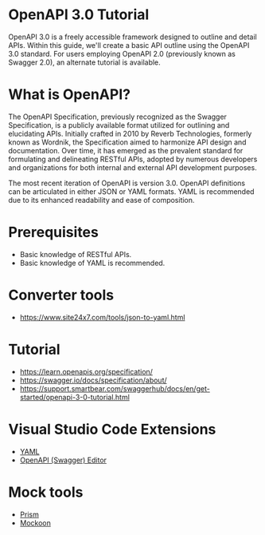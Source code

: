 # OpenAPI 3.0 Tutorial 
OpenAPI 3.0 is a freely accessible framework designed to outline and detail APIs. Within this guide, we'll create a basic API outline using the OpenAPI 3.0 standard. For users employing OpenAPI 2.0 (previously known as Swagger 2.0), an alternate tutorial is available.

# What is OpenAPI?
The OpenAPI Specification, previously recognized as the Swagger Specification, is a publicly available format utilized for outlining and elucidating APIs. Initially crafted in 2010 by Reverb Technologies, formerly known as Wordnik, the Specification aimed to harmonize API design and documentation. Over time, it has emerged as the prevalent standard for formulating and delineating RESTful APIs, adopted by numerous developers and organizations for both internal and external API development purposes.

The most recent iteration of OpenAPI is version 3.0. OpenAPI definitions can be articulated in either JSON or YAML formats. YAML is recommended due to its enhanced readability and ease of composition.

# Prerequisites
- Basic knowledge of RESTful APIs.
- Basic knowledge of YAML is recommended.

# Converter tools
- https://www.site24x7.com/tools/json-to-yaml.html

# Tutorial
- https://learn.openapis.org/specification/
- https://swagger.io/docs/specification/about/
- https://support.smartbear.com/swaggerhub/docs/en/get-started/openapi-3-0-tutorial.html

# Visual Studio Code Extensions
- [YAML](https://marketplace.visualstudio.com/items?itemName=redhat.vscode-yaml)
- [OpenAPI (Swagger) Editor](https://marketplace.visualstudio.com/items?itemName=42Crunch.vscode-openapi)

# Mock tools
- [Prism](https://github.com/stoplightio/prism)
- [Mockoon](https://mockoon.com/)
